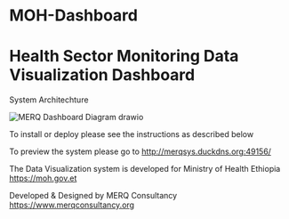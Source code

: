 # MOH-Dashboard
# Health Sector Monitoring Data Visualization Dashboard 

System Architechture

![MERQ Dashboard Diagram drawio](https://user-images.githubusercontent.com/37907891/156583101-69f5fd76-adb8-490f-b3c7-2b0fbf8e409f.png)


To install or deploy please see the instructions as described below











To preview the system please go to http://merqsys.duckdns.org:49156/


The Data Visualization system is developed for Ministry of Health Ethiopia https://moh.gov.et


Developed & Designed by MERQ Consultancy https://www.merqconsultancy.org
